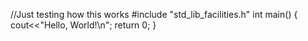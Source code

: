 //Just testing how this works
#include "std_lib_facilities.h"
int main()
{
  cout<<"Hello, World!\n";
  return 0;
}
